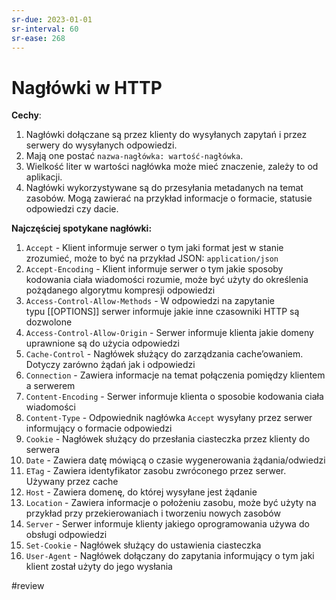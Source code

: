 ```yaml
---
sr-due: 2023-01-01
sr-interval: 60
sr-ease: 268
---
```


# Nagłówki w HTTP
**Cechy**:
1. Nagłówki dołączane są przez klienty do wysyłanych zapytań i przez serwery do wysyłanych odpowiedzi. 
2. Mają one postać `nazwa-nagłówka: wartość-nagłówka`. 
3. Wielkość liter w wartości nagłówka może mieć znaczenie, zależy to od aplikacji.
4. Nagłówki wykorzystywane są do przesyłania metadanych na temat zasobów. Mogą zawierać na przykład informacje o formacie, statusie odpowiedzi czy dacie.

**Najczęściej spotykane nagłówki:**

1. `Accept` - Klient informuje serwer o tym jaki format jest w stanie zrozumieć, może to być na przykład JSON: `application/json`
2. `Accept-Encoding` - Klient informuje serwer o tym jakie sposoby kodowania ciała wiadomości rozumie, może być użyty do określenia pożądanego algorytmu kompresji odpowiedzi
3. `Access-Control-Allow-Methods` - W odpowiedzi na zapytanie typu [[OPTIONS]] serwer informuje jakie inne czasowniki HTTP są dozwolone
4. `Access-Control-Allow-Origin` - Serwer informuje klienta jakie domeny uprawnione są do użycia odpowiedzi
5. `Cache-Control` - Nagłówek służący do zarządzania cache’owaniem. Dotyczy zarówno żądań jak i odpowiedzi
6. `Connection` - Zawiera informacje na temat połączenia pomiędzy klientem a serwerem
7. `Content-Encoding` - Serwer informuje klienta o sposobie kodowania ciała wiadomości
8. `Content-Type` - Odpowiednik nagłówka `Accept` wysyłany przez serwer informujący o formacie odpowiedzi
9. `Cookie` - Nagłówek służący do przesłania ciasteczka przez klienty do serwera
10. `Date` - Zawiera datę mówiącą o czasie wygenerowania żądania/odwiedzi
11. `ETag` - Zawiera identyfikator zasobu zwróconego przez serwer. Używany przez cache
12. `Host` - Zawiera domenę, do której wysyłane jest żądanie
13. `Location` - Zawiera informacje o położeniu zasobu, może być użyty na przykład przy przekierowaniach i tworzeniu nowych zasobów
14. `Server` - Serwer informuje klienty jakiego oprogramowania używa do obsługi odpowiedzi
15. `Set-Cookie` - Nagłówek służący do ustawienia ciasteczka
16. `User-Agent` - Nagłówek dołączany do zapytania informujący o tym jaki klient został użyty do jego wysłania

#review